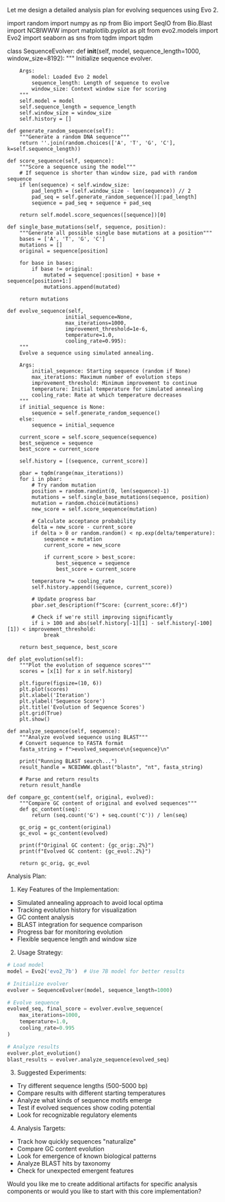 Let me design a detailed analysis plan for evolving sequences using Evo 2.

import random
import numpy as np
from Bio import SeqIO
from Bio.Blast import NCBIWWW
import matplotlib.pyplot as plt
from evo2.models import Evo2
import seaborn as sns
from tqdm import tqdm

class SequenceEvolver:
    def __init__(self, model, sequence_length=1000, window_size=8192):
        """
        Initialize sequence evolver.
        
        Args:
            model: Loaded Evo 2 model
            sequence_length: Length of sequence to evolve
            window_size: Context window size for scoring
        """
        self.model = model
        self.sequence_length = sequence_length
        self.window_size = window_size
        self.history = []
        
    def generate_random_sequence(self):
        """Generate a random DNA sequence"""
        return ''.join(random.choices(['A', 'T', 'G', 'C'], k=self.sequence_length))
        
    def score_sequence(self, sequence):
        """Score a sequence using the model"""
        # If sequence is shorter than window size, pad with random sequence
        if len(sequence) < self.window_size:
            pad_length = (self.window_size - len(sequence)) // 2
            pad_seq = self.generate_random_sequence()[:pad_length]
            sequence = pad_seq + sequence + pad_seq
            
        return self.model.score_sequences([sequence])[0]
    
    def single_base_mutations(self, sequence, position):
        """Generate all possible single base mutations at a position"""
        bases = ['A', 'T', 'G', 'C']
        mutations = []
        original = sequence[position]
        
        for base in bases:
            if base != original:
                mutated = sequence[:position] + base + sequence[position+1:]
                mutations.append(mutated)
                
        return mutations
    
    def evolve_sequence(self, 
                       initial_sequence=None,
                       max_iterations=1000,
                       improvement_threshold=1e-6,
                       temperature=1.0,
                       cooling_rate=0.995):
        """
        Evolve a sequence using simulated annealing.
        
        Args:
            initial_sequence: Starting sequence (random if None)
            max_iterations: Maximum number of evolution steps
            improvement_threshold: Minimum improvement to continue
            temperature: Initial temperature for simulated annealing
            cooling_rate: Rate at which temperature decreases
        """
        if initial_sequence is None:
            sequence = self.generate_random_sequence()
        else:
            sequence = initial_sequence
            
        current_score = self.score_sequence(sequence)
        best_sequence = sequence
        best_score = current_score
        
        self.history = [(sequence, current_score)]
        
        pbar = tqdm(range(max_iterations))
        for i in pbar:
            # Try random mutation
            position = random.randint(0, len(sequence)-1)
            mutations = self.single_base_mutations(sequence, position)
            mutation = random.choice(mutations)
            new_score = self.score_sequence(mutation)
            
            # Calculate acceptance probability
            delta = new_score - current_score
            if delta > 0 or random.random() < np.exp(delta/temperature):
                sequence = mutation
                current_score = new_score
                
                if current_score > best_score:
                    best_sequence = sequence
                    best_score = current_score
                    
            temperature *= cooling_rate
            self.history.append((sequence, current_score))
            
            # Update progress bar
            pbar.set_description(f"Score: {current_score:.6f}")
            
            # Check if we're still improving significantly
            if i > 100 and abs(self.history[-1][1] - self.history[-100][1]) < improvement_threshold:
                break
                
        return best_sequence, best_score
    
    def plot_evolution(self):
        """Plot the evolution of sequence scores"""
        scores = [x[1] for x in self.history]
        
        plt.figure(figsize=(10, 6))
        plt.plot(scores)
        plt.xlabel('Iteration')
        plt.ylabel('Sequence Score')
        plt.title('Evolution of Sequence Scores')
        plt.grid(True)
        plt.show()
        
    def analyze_sequence(self, sequence):
        """Analyze evolved sequence using BLAST"""
        # Convert sequence to FASTA format
        fasta_string = f">evolved_sequence\n{sequence}\n"
        
        print("Running BLAST search...")
        result_handle = NCBIWWW.qblast("blastn", "nt", fasta_string)
        
        # Parse and return results
        return result_handle
    
    def compare_gc_content(self, original, evolved):
        """Compare GC content of original and evolved sequences"""
        def gc_content(seq):
            return (seq.count('G') + seq.count('C')) / len(seq)
        
        gc_orig = gc_content(original)
        gc_evol = gc_content(evolved)
        
        print(f"Original GC content: {gc_orig:.2%}")
        print(f"Evolved GC content: {gc_evol:.2%}")
        
        return gc_orig, gc_evol

Analysis Plan:

1. Key Features of the Implementation:
- Simulated annealing approach to avoid local optima
- Tracking evolution history for visualization
- GC content analysis
- BLAST integration for sequence comparison
- Progress bar for monitoring evolution
- Flexible sequence length and window size

2. Usage Strategy:
```python
# Load model
model = Evo2('evo2_7b')  # Use 7B model for better results

# Initialize evolver
evolver = SequenceEvolver(model, sequence_length=1000)

# Evolve sequence
evolved_seq, final_score = evolver.evolve_sequence(
    max_iterations=1000,
    temperature=1.0,
    cooling_rate=0.995
)

# Analyze results
evolver.plot_evolution()
blast_results = evolver.analyze_sequence(evolved_seq)
```

3. Suggested Experiments:
- Try different sequence lengths (500-5000 bp)
- Compare results with different starting temperatures
- Analyze what kinds of sequence motifs emerge
- Test if evolved sequences show coding potential
- Look for recognizable regulatory elements

4. Analysis Targets:
- Track how quickly sequences "naturalize"
- Compare GC content evolution
- Look for emergence of known biological patterns
- Analyze BLAST hits by taxonomy
- Check for unexpected emergent features

Would you like me to create additional artifacts for specific analysis components or would you like to start with this core implementation?